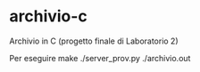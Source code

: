# archivio-c
Archivio in C (progetto finale di Laboratorio 2)

Per eseguire
	make
	./server_prov.py
	./archivio.out
